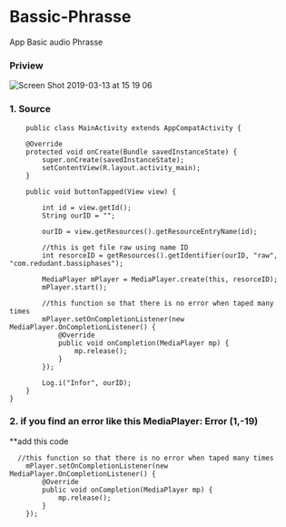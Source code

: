 # Bassic-Phrasse
App Basic audio Phrasse


### Priview
![Screen Shot 2019-03-13 at 15 19 06](https://user-images.githubusercontent.com/43386555/54263604-cc3c4b00-45a3-11e9-83db-9bd22c97c3c1.png)

### 1.  Source
        public class MainActivity extends AppCompatActivity {

        @Override
        protected void onCreate(Bundle savedInstanceState) {
            super.onCreate(savedInstanceState);
            setContentView(R.layout.activity_main);
        }

        public void buttonTapped(View view) {

            int id = view.getId();
            String ourID = "";

            ourID = view.getResources().getResourceEntryName(id);

            //this is get file raw using name ID
            int resorceID = getResources().getIdentifier(ourID, "raw", "com.redudant.bassiphases");

            MediaPlayer mPlayer = MediaPlayer.create(this, resorceID);
            mPlayer.start();

            //this function so that there is no error when taped many times
            mPlayer.setOnCompletionListener(new MediaPlayer.OnCompletionListener() {
                @Override
                public void onCompletion(MediaPlayer mp) {
                    mp.release();
                }
            });

            Log.i("Infor", ourID);
        }
    }

### 2. if you find an error like this MediaPlayer: Error (1,-19)
**add this code

      //this function so that there is no error when taped many times
        mPlayer.setOnCompletionListener(new MediaPlayer.OnCompletionListener() {
            @Override
            public void onCompletion(MediaPlayer mp) {
                mp.release();
            }
        });
